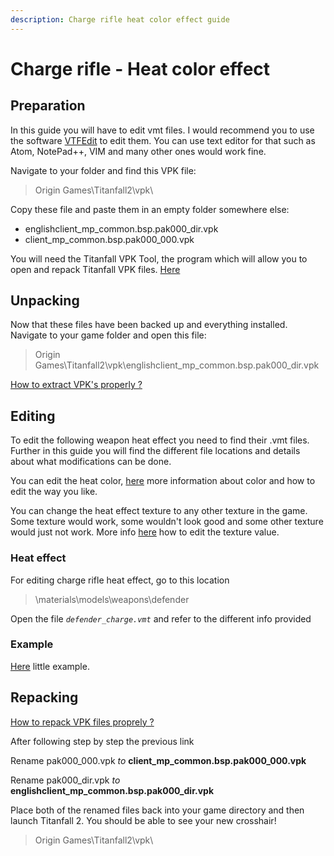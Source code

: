 ```yaml
---
description: Charge rifle heat color effect guide
---
```


# Charge rifle - Heat color effect

## Preparation <a id="preparation"></a>

In this guide you will have to edit vmt files. I would recommend you to use the software [VTFEdit](https://noskill.gitbook.io/titanfall2/how-to-start-modding/modding-tools) to edit them. You can use text editor for that such as Atom, NotePad++, VIM and many other ones would work fine.

Navigate to your folder and find this VPK file:

> Origin Games\Titanfall2\vpk\

Copy these file and paste them in an empty folder somewhere else:

* englishclient\_mp\_common.bsp.pak000\_dir.vpk
* client\_mp\_common.bsp.pak000\_000.vpk

You will need the Titanfall VPK Tool, the program which will allow you to open and repack Titanfall VPK files. [Here](https://noskill.gitbook.io/titanfall2/how-to-start-modding/modding-tools)​

## Unpacking <a id="unpacking"></a>

Now that these files have been backed up and everything installed. Navigate to your game folder and open this file:

> Origin Games\Titanfall2\vpk\englishclient\_mp\_common.bsp.pak000\_dir.vpk

​[How to extract VPK's properly ?](https://noskill.gitbook.io/titanfall2/how-to-start-modding/how-to-backup-extract-and-repack)​

## Editing <a id="editing"></a>

To edit the following weapon heat effect you need to find their .vmt files. Further in this guide you will find the different file locations and details about what modifications can be done.

You can edit the heat color, [here](https://wanty5883.gitbook.io/titanfall2/information/color-and-texture-info#usdlayercolor) more information about color and how to edit the way you like.

You can change the heat effect texture to any other texture in the game. Some texture would work, some wouldn't look good and some other texture would just not work. More info [here](https://wanty5883.gitbook.io/titanfall2/information/color-and-texture-info#usdtexture2-and-usdbasetexture) how to edit the texture value.

### Heat effect

For editing charge rifle heat effect, go to this location

> \materials\models\weapons\defender

Open the file _`defender_charge.vmt`_ and refer to the different info provided

### Example

[Here](https://gfycat.com/SomberUnrulyCricket) little example.

## Repacking <a id="repacking"></a>

​[How to repack VPK files proprely ?](https://noskill.gitbook.io/titanfall2/how-to-start-modding/how-to-backup-extract-and-repack)​

After following step by step the previous link

Rename pak000\_000.vpk _to_ **client\_mp\_common.bsp.pak000\_000.vpk**

Rename pak000\_dir.vpk _to_ **englishclient\_mp\_common.bsp.pak000\_dir.vpk**

Place both of the renamed files back into your game directory and then launch Titanfall 2. You should be able to see your new crosshair!

> Origin Games\Titanfall2\vpk\

